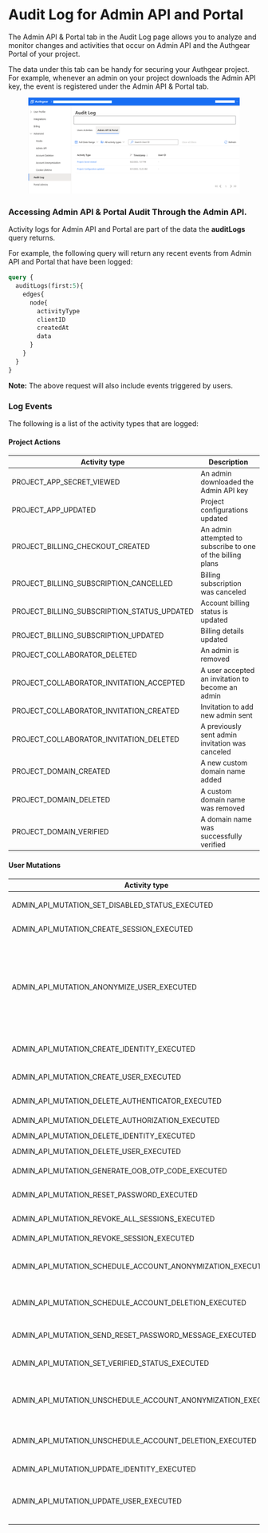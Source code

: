 # Audit Log for Admin API and Portal

The Admin API & Portal tab in the Audit Log page allows you to analyze and monitor changes and activities that occur on Admin API and the Authgear Portal of your project.

The data under this tab can be handy for securing your Authgear project. For example, whenever an admin on your project downloads the Admin API key, the event is registered under the Admin API & Portal tab.

<figure><img src="../../.gitbook/assets/audit-admin-tab (1).png" alt=""><figcaption></figcaption></figure>

### Accessing Admin API & Portal Audit Through the Admin API.

Activity logs for Admin API and Portal are part of the data the **auditLogs** query returns.

For example, the following query will return any recent events from Admin API and Portal that have been logged:

```graphql
query {
  auditLogs(first:5){
    edges{
      node{
        activityType
        clientID
        createdAt
        data
      }
    }
  }
}
```

**Note:** The above request will also include events triggered by users.

### Log Events

The following is a list of the activity types that are logged:

#### Project Actions

| Activity type                                   | Description                                                 |
| ----------------------------------------------- | ----------------------------------------------------------- |
| PROJECT\_APP\_SECRET\_VIEWED                    | An admin downloaded the Admin API key                       |
| PROJECT\_APP\_UPDATED                           | Project configurations updated                              |
| PROJECT\_BILLING\_CHECKOUT\_CREATED             | An admin attempted to subscribe to one of the billing plans |
| PROJECT\_BILLING\_SUBSCRIPTION\_CANCELLED       | Billing subscription was canceled                           |
| PROJECT\_BILLING\_SUBSCRIPTION\_STATUS\_UPDATED | Account billing status is updated                           |
| PROJECT\_BILLING\_SUBSCRIPTION\_UPDATED         | Billing details updated                                     |
| PROJECT\_COLLABORATOR\_DELETED                  | An admin is removed                                         |
| PROJECT\_COLLABORATOR\_INVITATION\_ACCEPTED     | A user accepted an invitation to become an admin            |
| PROJECT\_COLLABORATOR\_INVITATION\_CREATED      | Invitation to add new admin sent                            |
| PROJECT\_COLLABORATOR\_INVITATION\_DELETED      | A previously sent admin invitation was canceled             |
| PROJECT\_DOMAIN\_CREATED                        | A new custom domain name added                              |
| PROJECT\_DOMAIN\_DELETED                        | A custom domain name was removed                            |
| PROJECT\_DOMAIN\_VERIFIED                       | A domain name was successfully verified                     |

#### User Mutations

| Activity type                                                      | Description                                                                                                                               |
| ------------------------------------------------------------------ | ----------------------------------------------------------------------------------------------------------------------------------------- |
| ADMIN\_API\_MUTATION\_SET\_DISABLED\_STATUS\_EXECUTED              | Admin disabled/enabled a user account                                                                                                     |
| ADMIN\_API\_MUTATION\_CREATE\_SESSION\_EXECUTED                    | A new session is created                                                                                                                  |
| ADMIN\_API\_MUTATION\_ANONYMIZE\_USER\_EXECUTED                    | An admin initiated the process to annonymize a normal user. This command will delete all user data like email, full name and phone number |
| ADMIN\_API\_MUTATION\_CREATE\_IDENTITY\_EXECUTED                   | New Identity was created by an admin                                                                                                      |
| ADMIN\_API\_MUTATION\_CREATE\_USER\_EXECUTED                       | An admin created a new user                                                                                                               |
| ADMIN\_API\_MUTATION\_DELETE\_AUTHENTICATOR\_EXECUTED              | An authenticator was removed                                                                                                              |
| ADMIN\_API\_MUTATION\_DELETE\_AUTHORIZATION\_EXECUTED              | An athorization was removed                                                                                                               |
| ADMIN\_API\_MUTATION\_DELETE\_IDENTITY\_EXECUTED                   | Identity deleted                                                                                                                          |
| ADMIN\_API\_MUTATION\_DELETE\_USER\_EXECUTED                       | An admin deleted a user                                                                                                                   |
| ADMIN\_API\_MUTATION\_GENERATE\_OOB\_OTP\_CODE\_EXECUTED           | New OTP code generated                                                                                                                    |
| ADMIN\_API\_MUTATION\_RESET\_PASSWORD\_EXECUTED                    | Password was reset by an admin                                                                                                            |
| ADMIN\_API\_MUTATION\_REVOKE\_ALL\_SESSIONS\_EXECUTED              | All sessioned revoked                                                                                                                     |
| ADMIN\_API\_MUTATION\_REVOKE\_SESSION\_EXECUTED                    | A users session is revoked                                                                                                                |
| ADMIN\_API\_MUTATION\_SCHEDULE\_ACCOUNT\_ANONYMIZATION\_EXECUTED   | An admin scheduled the anonymization of a user account                                                                                    |
| ADMIN\_API\_MUTATION\_SCHEDULE\_ACCOUNT\_DELETION\_EXECUTED        | An admin scheduled the deletion of a user                                                                                                 |
| ADMIN\_API\_MUTATION\_SEND\_RESET\_PASSWORD\_MESSAGE\_EXECUTED     | Password reset message was sent                                                                                                           |
| ADMIN\_API\_MUTATION\_SET\_VERIFIED\_STATUS\_EXECUTED              | Verified status for a user is updated                                                                                                     |
| ADMIN\_API\_MUTATION\_UNSCHEDULE\_ACCOUNT\_ANONYMIZATION\_EXECUTED | A previously scheduled user anonymization request was canceled                                                                            |
| ADMIN\_API\_MUTATION\_UNSCHEDULE\_ACCOUNT\_DELETION\_EXECUTED      | A previously scheduled user deletion request was canceled                                                                                 |
| ADMIN\_API\_MUTATION\_UPDATE\_IDENTITY\_EXECUTED                   | Identity updated by admin                                                                                                                 |
| ADMIN\_API\_MUTATION\_UPDATE\_USER\_EXECUTED                       | An admin updated details like a user's name, gender and more                                                                              |
